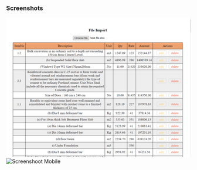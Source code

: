 ### Screenshots

![Screenshoot Desktop](./screenshots/1.png)
![Screenshoot Mobile](./screenshoots/2.png)
